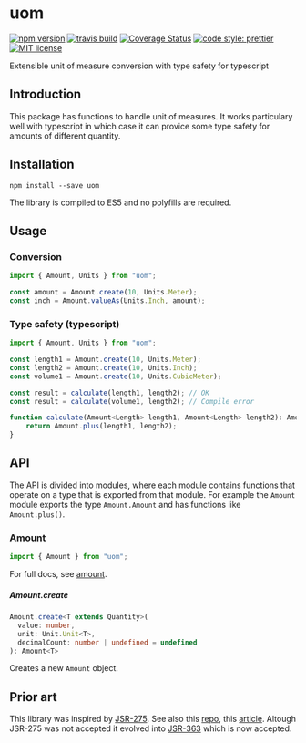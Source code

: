# uom

[![npm version][version-image]][version-url]
[![travis build][travis-image]][travis-url]
[![Coverage Status][coveralls-image]][coveralls-url]
[![code style: prettier][prettier-image]][prettier-url]
[![MIT license][license-image]][license-url]

Extensible unit of measure conversion with type safety for typescript

## Introduction

This package has functions to handle unit of measures. It works particulary well with typescript in which case it can provice some type safety for amounts of different quantity.

## Installation

`npm install --save uom`

The library is compiled to ES5 and no polyfills are required.

## Usage

### Conversion

```js
import { Amount, Units } from "uom";

const amount = Amount.create(10, Units.Meter);
const inch = Amount.valueAs(Units.Inch, amount);
```

### Type safety (typescript)

```ts
import { Amount, Units } from "uom";

const length1 = Amount.create(10, Units.Meter);
const length2 = Amount.create(10, Units.Inch);
const volume1 = Amount.create(10, Units.CubicMeter);

const result = calculate(length1, length2); // OK
const result = calculate(volume1, length2); // Compile error

function calculate(Amount<Length> length1, Amount<Length> length2): Amount<Length> {
    return Amount.plus(length1, length2);
}
```

## API

The API is divided into modules, where each module contains functions that operate on a type that is exported from that module. For example the `Amount` module exports the type `Amount.Amount` and has functions like `Amount.plus()`.

### Amount

```ts
import { Amount } from "uom";
```

For full docs, see [amount](docs/amount.md).

##### Amount.create

```ts
Amount.create<T extends Quantity>(
  value: number,
  unit: Unit.Unit<T>,
  decimalCount: number | undefined = undefined
): Amount<T>
```

Creates a new `Amount` object.

## Prior art

This library was inspired by [JSR-275](http://download.oracle.com/otn-pub/jcp/untis-0.6-edr-oth-JSpec/Units-v0.6_edr.pdf?AuthParam=1527941513_89b45d975b743c799d22105ff16f961b). See also this [repo](http://code.google.com/p/unitsofmeasure/), this [article](https://www.javaworld.com/article/2077770/core-java/introduction-to-jsr-275--measures-and-units.html). Altough JSR-275 was not accepted it evolved into [JSR-363](http://www.baeldung.com/javax-measure) which is now accepted.

[version-image]: https://img.shields.io/npm/v/uom.svg?style=flat
[version-url]: https://www.npmjs.com/package/uom
[travis-image]: https://travis-ci.org/dividab/uom.svg?branch=master&style=flat
[travis-url]: https://travis-ci.org/dividab/uom
[coveralls-image]: https://coveralls.io/repos/github/dividab/uom/badge.svg?branch=master
[coveralls-url]: https://coveralls.io/github/dividab/uom?branch=master
[license-image]: https://img.shields.io/github/license/dividab/uom.svg?style=flat
[license-url]: https://opensource.org/licenses/MIT
[prettier-image]: https://img.shields.io/badge/code_style-prettier-ff69b4.svg?style=flat
[prettier-url]: https://github.com/prettier/prettier
